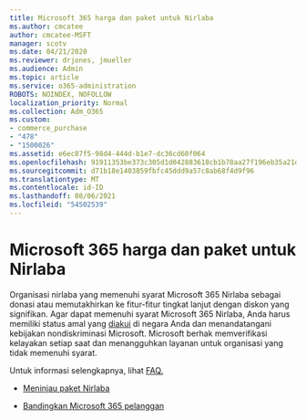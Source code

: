 ```yaml
---
title: Microsoft 365 harga dan paket untuk Nirlaba
ms.author: cmcatee
author: cmcatee-MSFT
manager: scotv
ms.date: 04/21/2020
ms.reviewer: drjones, jmueller
ms.audience: Admin
ms.topic: article
ms.service: o365-administration
ROBOTS: NOINDEX, NOFOLLOW
localization_priority: Normal
ms.collection: Adm_O365
ms.custom:
- commerce_purchase
- "478"
- "1500026"
ms.assetid: e6ec87f5-98d4-444d-b1e7-dc36cd60f064
ms.openlocfilehash: 91911353be373c305d1d042883618cb1b78aa27f196eb35a21d031113b61c4fb
ms.sourcegitcommit: d71b18e1403859fbfc45ddd9a57c8ab68f4d9f96
ms.translationtype: MT
ms.contentlocale: id-ID
ms.lasthandoff: 08/06/2021
ms.locfileid: "54502539"
---
```

# <a name="microsoft-365-for-nonprofit-plans-and-pricing"></a>Microsoft 365 harga dan paket untuk Nirlaba

Organisasi nirlaba yang memenuhi syarat Microsoft 365 Nirlaba sebagai donasi atau memutakhirkan ke fitur-fitur tingkat lanjut dengan diskon yang signifikan. Agar dapat memenuhi syarat Microsoft 365 Nirlaba, Anda harus memiliki status amal yang [diakui](https://go.microsoft.com/fwlink/p/?LinkID=330253) di negara Anda dan menandatangani kebijakan nondiskriminasi Microsoft. Microsoft berhak memverifikasi kelayakan setiap saat dan menangguhkan layanan untuk organisasi yang tidak memenuhi syarat.
  
Untuk informasi selengkapnya, lihat [FAQ.](https://products.office.com/nonprofit/office-365-nonprofit)
  
- [Meninjau paket Nirlaba](https://products.office.com/nonprofit/office-365-nonprofit-plans-and-pricing?tab=1)

- [Bandingkan Microsoft 365 pelanggan](https://products.office.com/business/compare-more-office-365-for-business-plans)